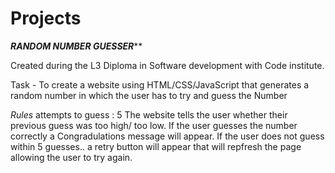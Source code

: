 # Projects
*****************RANDOM NUMBER GUESSER*******************

  Created during the L3 Diploma in Software development with Code institute.

  Task - To create a website using HTML/CSS/JavaScript that generates a random number in which the user has to try and guess the Number
  
  *Rules*
  attempts to guess : 5
  The website tells the user whether their previous guess was too high/ too low.
  If the user guesses the number correctly a Congradulations message will appear.
  If the user does not guess within 5 guesses.. a retry button will appear that will repfresh the page allowing the user to try again.
